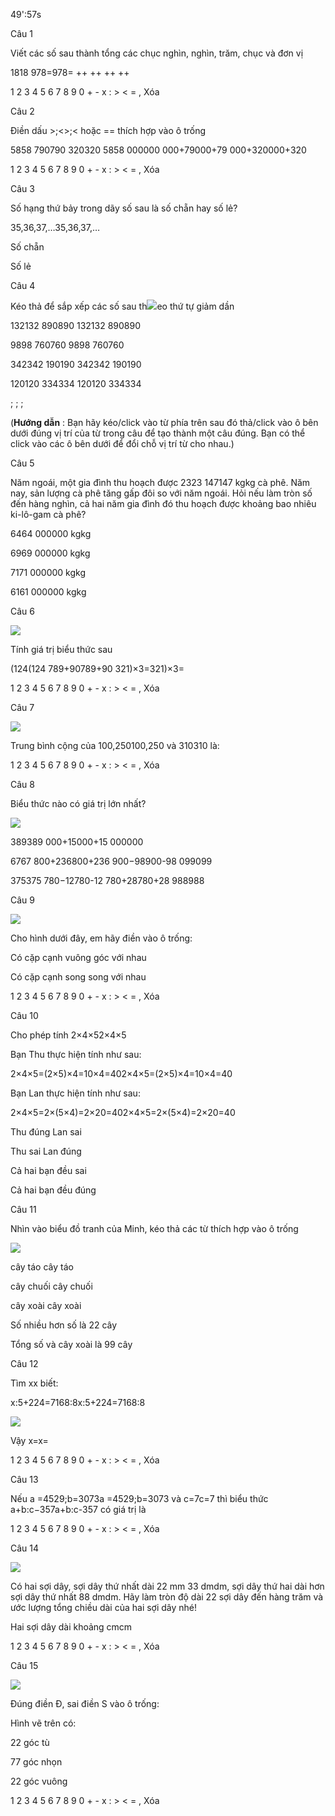 49':57s

Câu 1

Viết các số sau thành tổng các chục nghìn, nghìn, trăm, chục và đơn vị

1818 978=978= ++ ++ ++ ++

1 2 3 4 5 6 7 8 9 0 + - x : > < = , Xóa

Câu 2

Điền dấu >;<>;< hoặc == thích hợp vào ô trống 

5858 790790 320320  5858 000000 000+79000+79 000+320000+320

1 2 3 4 5 6 7 8 9 0 + - x : > < = , Xóa

Câu 3

Số hạng thứ bảy trong dãy số sau là số chẵn hay số lẻ?

35,36,37,…35,36,37,…

Số chẵn

Số lẻ

Câu 4

Kéo thả để sắp xếp các số sau th![](https://onthi123.vn/public/uploads/1h/agr2.jpg)eo thứ tự giảm dần

132132 890890 132132 890890

9898 760760 9898 760760

342342 190190 342342 190190

120120 334334 120120 334334

;  ;  ;  

(**Hướng dẫn** : Bạn hãy kéo/click vào từ phía trên sau đó thả/click vào ô bên dưới đúng vị trí của từ trong câu để tạo thành một câu đúng. Bạn có thể click vào các ô bên dưới để đổi chỗ vị trí từ cho nhau.)

Câu 5

Năm ngoái, một gia đình thu hoạch được 2323 147147 kgkg cà phê. Năm nay, sản lượng cà phê tăng gấp đôi so với năm ngoái. Hỏi nếu làm tròn số đến hàng nghìn, cả hai năm gia đình đó thu hoạch được khoảng bao nhiêu ki-lô-gam cà phê?

6464 000000 kgkg

6969 000000 kgkg

7171 000000 kgkg

6161 000000 kgkg

Câu 6

![](https://onthi123.vn/public/uploads/1h/ak1.jpg)

Tính giá trị biểu thức sau

(124(124 789+90789+90 321)×3=321)×3=

1 2 3 4 5 6 7 8 9 0 + - x : > < = , Xóa

Câu 7

![](https://onthi123.vn/public/uploads/1h/aq16.png)

Trung bình cộng của 100,250100,250 và 310310 là: 

1 2 3 4 5 6 7 8 9 0 + - x : > < = , Xóa

Câu 8

Biểu thức nào có giá trị lớn nhất?

![](https://onthi123.vn/public/uploads/1h/aq26.png)

389389 000+15000+15 000000

6767 800+236800+236 900−98900-98 099099

375375 780−12780-12 780+28780+28 988988

Câu 9

![](https://onthi123.vn/public/uploads/9_481.png)

Cho hình dưới đây, em hãy điền vào ô trống:

Có  cặp cạnh vuông góc với nhau

Có  cặp cạnh song song với nhau

1 2 3 4 5 6 7 8 9 0 + - x : > < = , Xóa

Câu 10

Cho phép tính 2×4×52×4×5

Bạn Thu thực hiện tính như sau:

2×4×5=(2×5)×4=10×4=402×4×5=(2×5)×4=10×4=40

Bạn Lan thực hiện tính như sau: 

2×4×5=2×(5×4)=2×20=402×4×5=2×(5×4)=2×20=40

Thu đúng Lan sai

Thu sai Lan đúng

Cả hai bạn đều sai

Cả hai bạn đều đúng

Câu 11

Nhìn vào biểu đồ tranh của Minh, kéo thả các từ thích hợp vào ô trống

![](https://onthi123.vn/public/uploads/11_158.png)

cây táo cây táo

cây chuối cây chuối

cây xoài cây xoài

Số  nhiều hơn số  là 22 cây

Tổng số  và cây xoài là 99 cây

Câu 12

Tìm xx biết:

x:5+224=7168:8x:5+224=7168:8

![](https://onthi123.vn/public/uploads/1h/c9_2.jpg)

Vậy x=x=  

1 2 3 4 5 6 7 8 9 0 + - x : > < = , Xóa

Câu 13

Nếu a =4529;b=3073a =4529;b=3073 và c=7c=7 thì biểu thức a+b:c−357a+b:c-357 có giá trị là 

1 2 3 4 5 6 7 8 9 0 + - x : > < = , Xóa

Câu 14

![](https://onthi123.vn/public/uploads/1-ehe/009_2.png)

Có hai sợi dây, sợi dây thứ nhất dài 22 mm 33 dmdm, sợi dây thứ hai dài hơn sợi dây thứ nhất 88 dmdm. Hãy làm tròn độ dài 22 sợi dây đến hàng trăm và ước lượng tổng chiều dài của hai sợi dây nhé!

Hai sợi dây dài khoảng  cmcm

1 2 3 4 5 6 7 8 9 0 + - x : > < = , Xóa

Câu 15

![](https://onthi123.vn/public/uploads/15_131.png)

Đúng điền Đ, sai điền S vào ô trống:

Hình vẽ trên có:

22 góc tù         

77 góc nhọn     

22 góc vuông    

1 2 3 4 5 6 7 8 9 0 + - x : > < = , Xóa
